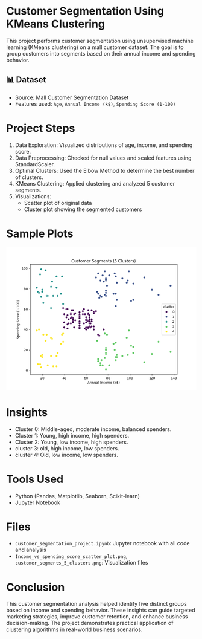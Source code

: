 # Customer Segmentation Using KMeans Clustering

This project performs customer segmentation using unsupervised machine learning (KMeans clustering) on a mall customer dataset. The goal is to group customers into segments based on their annual income and spending behavior.

## 📊 Dataset

- Source: Mall Customer Segmentation Dataset
- Features used: `Age`, `Annual Income (k$)`, `Spending Score (1-100)`

# Project Steps

1. Data Exploration: Visualized distributions of age, income, and spending score.
2. Data Preprocessing: Checked for null values and scaled features using StandardScaler.
3. Optimal Clusters: Used the Elbow Method to determine the best number of clusters.
4. KMeans Clustering: Applied clustering and analyzed 5 customer segments.
5. Visualizations:
   - Scatter plot of original data
   - Cluster plot showing the segmented customers

# Sample Plots

![Cluster Plot](customer_segments_5_clusters.png)

# Insights

- Cluster 0: Middle-aged, moderate income, balanced spenders.
- Cluster 1: Young, high income, high spenders.
- Cluster 2: Young, low income, high spenders.
- cluster 3: old, high income, low spenders.
- cluster 4: Old, low income, low spenders.

# Tools Used

- Python (Pandas, Matplotlib, Seaborn, Scikit-learn)
- Jupyter Notebook

# Files

- `customer_segmentation_project.ipynb`: Jupyter notebook with all code and analysis
- `Income_vs_spending_score_scatter_plot.png`, `customer_segments_5_clusters.png`: Visualization files

# Conclusion
This customer segmentation analysis helped identify five distinct groups based on income and spending behavior. These insights can guide targeted marketing strategies, improve customer retention, and enhance business decision-making. The project demonstrates practical application of clustering algorithms in real-world business scenarios.

